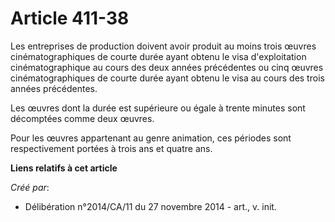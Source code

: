 # Article 411-38

Les entreprises de production doivent avoir produit au moins trois œuvres cinématographiques de courte durée ayant obtenu le
visa d'exploitation cinématographique au cours des deux années précédentes ou cinq œuvres cinématographiques de courte durée
ayant obtenu le visa au cours des trois années précédentes. 

Les œuvres dont la durée est supérieure ou égale à trente minutes sont décomptées comme deux œuvres. 

Pour les œuvres appartenant au genre animation, ces périodes sont respectivement portées à trois ans et quatre ans.

**Liens relatifs à cet article**

_Créé par_:

  - Délibération n°2014/CA/11 du 27 novembre 2014 - art., v. init.
